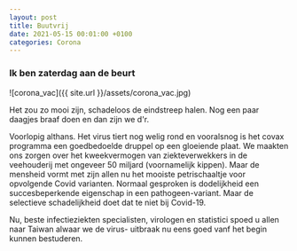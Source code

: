 ```yaml
---
layout: post
title: Buutvrij
date: 2021-05-15 00:01:00 +0100
categories: Corona
---
```


### Ik ben zaterdag aan de beurt

![corona_vac]({{ site.url }}/assets/corona_vac.jpg)

Het zou zo mooi zijn, schadeloos de eindstreep halen. Nog een paar daagjes braaf doen en dan zijn we d'r. 

Voorlopig althans. Het virus tiert nog welig rond en vooralsnog is het covax programma een goedbedoelde druppel op een gloeiende plaat. We maakten ons zorgen over het kweekvermogen van ziekteverwekkers in de veehouderij met ongeveer 50 miljard (voornamelijk kippen). Maar de mensheid vormt met zijn allen nu het mooiste petrischaaltje voor opvolgende Covid varianten. Normaal gesproken is dodelijkheid een succesbeperkende eigenschap in een pathogeen-variant. Maar de selectieve schadelijkheid doet dat te niet bij Covid-19.

Nu, beste infectieziekten specialisten, virologen en statistici spoed u allen naar Taiwan alwaar we de virus- uitbraak nu eens goed vanf het begin kunnen bestuderen.